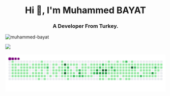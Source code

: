  
 


 


<h1 align="center">Hi 👋, I'm Muhammed BAYAT</h1>
<h3 align="center">A Developer From Turkey.</h3>
 
 


<p align="left"> <img src="https://komarev.com/ghpvc/?username=muhammed-bayat&label=Profile%20views&color=ff0000&style=flat" alt="muhammed-bayat" /> </p>




 [<img  src="https://metrics.lecoq.io/muhammed-bayat?template=classic">](https://metrics.lecoq.io/muhammed-bayat?template=classic)

 ![snake gif](https://github.com/muhammed-bayat/muhammed-bayat/blob/output/github-contribution-grid-snake.gif)



 
  

 
